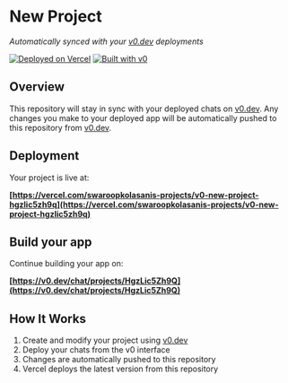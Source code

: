 # New Project

*Automatically synced with your [v0.dev](https://v0.dev) deployments*

[![Deployed on Vercel](https://img.shields.io/badge/Deployed%20on-Vercel-black?style=for-the-badge&logo=vercel)](https://vercel.com/swaroopkolasanis-projects/v0-new-project-hgzlic5zh9q)
[![Built with v0](https://img.shields.io/badge/Built%20with-v0.dev-black?style=for-the-badge)](https://v0.dev/chat/projects/HgzLic5Zh9Q)

## Overview

This repository will stay in sync with your deployed chats on [v0.dev](https://v0.dev).
Any changes you make to your deployed app will be automatically pushed to this repository from [v0.dev](https://v0.dev).

## Deployment

Your project is live at:

**[https://vercel.com/swaroopkolasanis-projects/v0-new-project-hgzlic5zh9q](https://vercel.com/swaroopkolasanis-projects/v0-new-project-hgzlic5zh9q)**

## Build your app

Continue building your app on:

**[https://v0.dev/chat/projects/HgzLic5Zh9Q](https://v0.dev/chat/projects/HgzLic5Zh9Q)**

## How It Works

1. Create and modify your project using [v0.dev](https://v0.dev)
2. Deploy your chats from the v0 interface
3. Changes are automatically pushed to this repository
4. Vercel deploys the latest version from this repository